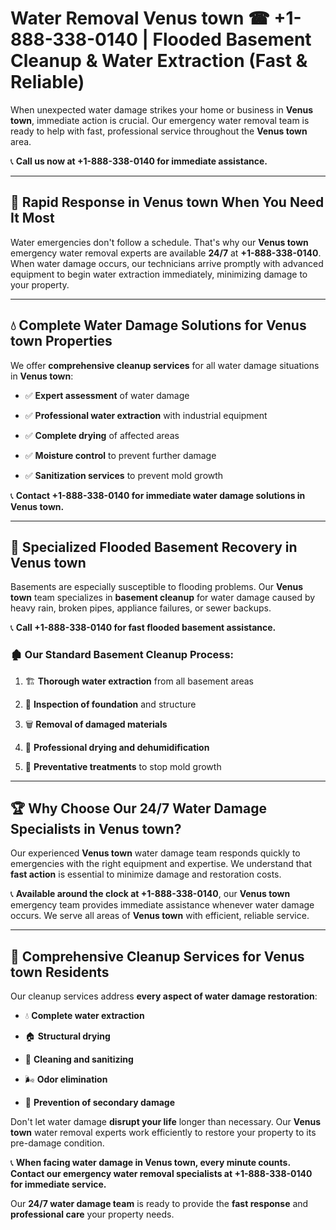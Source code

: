 # Water Removal Venus town ☎ +1-888-338-0140 | Flooded Basement Cleanup & Water Extraction (Fast & Reliable)

When unexpected water damage strikes your home or business in **Venus town**, immediate action is crucial. Our emergency water removal team is ready to help with fast, professional service throughout the **Venus town** area. 

📞 **Call us now at +1-888-338-0140 for immediate assistance.**
---
## 🚀 Rapid Response in Venus town When You Need It Most
Water emergencies don't follow a schedule. That's why our **Venus town** emergency water removal experts are available **24/7** at **+1-888-338-0140**. When water damage occurs, our technicians arrive promptly with advanced equipment to begin water extraction immediately, minimizing damage to your property.
---
## 💧 Complete Water Damage Solutions for Venus town Properties
We offer **comprehensive cleanup services** for all water damage situations in **Venus town**:
- ✅ **Expert assessment** of water damage  
- ✅ **Professional water extraction** with industrial equipment  
- ✅ **Complete drying** of affected areas  
- ✅ **Moisture control** to prevent further damage  
- ✅ **Sanitization services** to prevent mold growth  
📞 **Contact +1-888-338-0140 for immediate water damage solutions in Venus town.**
---
## 🌊 Specialized Flooded Basement Recovery in Venus town
Basements are especially susceptible to flooding problems. Our **Venus town** team specializes in **basement cleanup** for water damage caused by heavy rain, broken pipes, appliance failures, or sewer backups. 
📞 **Call +1-888-338-0140 for fast flooded basement assistance.**
### 🏚️ Our Standard Basement Cleanup Process:
1. 🏗️ **Thorough water extraction** from all basement areas  
2. 🔎 **Inspection of foundation** and structure  
3. 🗑️ **Removal of damaged materials**  
4. 💨 **Professional drying and dehumidification**  
5. 🚫 **Preventative treatments** to stop mold growth  
---
## 🏆 Why Choose Our 24/7 Water Damage Specialists in Venus town?
Our experienced **Venus town** water damage team responds quickly to emergencies with the right equipment and expertise. We understand that **fast action** is essential to minimize damage and restoration costs.
📞 **Available around the clock at +1-888-338-0140**, our **Venus town** emergency team provides immediate assistance whenever water damage occurs. We serve all areas of **Venus town** with efficient, reliable service.
---
## 🧹 Comprehensive Cleanup Services for Venus town Residents
Our cleanup services address **every aspect of water damage restoration**:
- 💧 **Complete water extraction**  
- 🏠 **Structural drying**  
- 🧼 **Cleaning and sanitizing**  
- 🌬️ **Odor elimination**  
- 🚫 **Prevention of secondary damage**  
Don't let water damage **disrupt your life** longer than necessary. Our **Venus town** water removal experts work efficiently to restore your property to its pre-damage condition.
📞 **When facing water damage in Venus town, every minute counts. Contact our emergency water removal specialists at +1-888-338-0140 for immediate service.**
Our **24/7 water damage team** is ready to provide the **fast response** and **professional care** your property needs.
